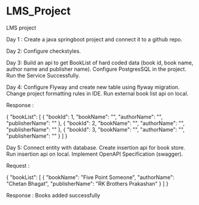 # LMS_Project
LMS project

Day 1 :
Create a java springboot project and connect it to a github repo.

Day 2:
Configure checkstyles.

Day 3:
Build an api to get BookList of hard coded data (book id, book name, author name and publisher name).
Configure PostgresSQL in the project.
Run the Service Successfully.

Day 4:
Configure Flyway and create new table using flyway migration.
Change project formatting rules in IDE.
Run external book list api on local. 
 
Response : 

{
"bookList": [
{
"bookId": 1,
"bookName": "",
"authorName": "",
"publisherName": ""
},
{
"bookId": 2,
"bookName": "",
"authorName": "",
"publisherName": ""
},
{
"bookId": 3,
"bookName": "",
"authorName": "",
"publisherName": ""
}
]
}

Day 5:
Connect entity with database.
Create insertion api for book store.
Run insertion api on local.
Implement OpenAPI Specification (swagger).

Request :

{
"bookList": [
{
"bookName": "Five Point Someone",
"authorName": "Chetan Bhagat",
"publisherName": "RK Brothers Prakashan"
}
]
}

Response :
Books added successfully
